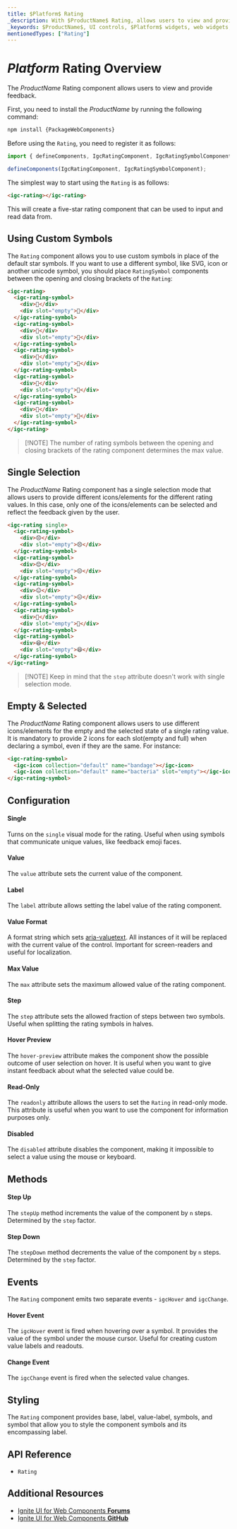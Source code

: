 ```yaml
---
title: $Platform$ Rating
_description: With $ProductName$ Rating, allows users to view and provide feedback using unicode symbols, svg, or icons.
_keywords: $ProductName$, UI controls, $Platform$ widgets, web widgets, UI widgets, $Platform$, Native $Platform$ Components Suite, Native $Platform$ Controls, Native $Platform$ Components Library, $Platform$ Rating components, $Platform$ Rating controls
mentionedTypes: ["Rating"]
---
```


# $Platform$ Rating Overview

The $ProductName$ Rating component allows users to view and provide feedback.

<code-view style="height: 80px"
           data-demos-base-url="{environment:demosBaseUrl}"
           iframe-src="{environment:demosBaseUrl}/inputs/rating-basic" alt="$Platform$ Rating Basic Example"
           github-src="inputs/rating/basic">
</code-view>

<!-- WebComponents -->

First, you need to install the $ProductName$ by running the following command:

```cmd
npm install {PackageWebComponents}
```

<!-- end: WebComponents -->

Before using the `Rating`, you need to register it as follows:

<!-- WebComponents -->

```ts
import { defineComponents, IgcRatingComponent, IgcRatingSymbolComponent } from "igniteui-webcomponents";

defineComponents(IgcRatingComponent, IgcRatingSymbolComponent);
```

<!-- end: WebComponents -->

The simplest way to start using the `Rating` is as follows:

```html
<igc-rating></igc-rating>
```

This will create a five-star rating component that can be used to input and read data from.

## Using Custom Symbols

The `Rating` component allows you to use custom symbols in place of the default star symbols. If you want to use a different symbol, like SVG, icon or another unicode symbol, you should place `RatingSymbol` components between the opening and closing brackets of the `Rating`:

```html
<igc-rating>
  <igc-rating-symbol>
    <div>💙</div>
    <div slot="empty">💙</div>
  </igc-rating-symbol>
  <igc-rating-symbol>
    <div>💙</div>
    <div slot="empty">💙</div>
  </igc-rating-symbol>
  <igc-rating-symbol>
    <div>💙</div>
    <div slot="empty">💙</div>
  </igc-rating-symbol>
  <igc-rating-symbol>
    <div>💙</div>
    <div slot="empty">💙</div>
  </igc-rating-symbol>
  <igc-rating-symbol>
    <div>💙</div>
    <div slot="empty">💙</div>
  </igc-rating-symbol>
</igc-rating>
```

<code-view style="height: 100px"
           data-demos-base-url="{environment:demosBaseUrl}"
           iframe-src="{environment:demosBaseUrl}/inputs/rating-custom" alt="$Platform$ Rating Custom Symbols Example"
           github-src="inputs/rating/custom">
</code-view>

> [!NOTE] The number of rating symbols between the opening and closing brackets of the rating component determines the max value.

## Single Selection
The $ProductName$ Rating component has a single selection mode that allows users to provide different icons/elements for the different rating values. In this case, only one of the icons/elements can be selected and reflect the feedback given by the user. 

```html
<igc-rating single>
  <igc-rating-symbol>
    <div>😣</div>
    <div slot="empty">😣</div>
  </igc-rating-symbol>
  <igc-rating-symbol>
    <div>😔</div>
    <div slot="empty">😔</div>
  </igc-rating-symbol>
  <igc-rating-symbol>
    <div>😐</div>
    <div slot="empty">😐</div>
  </igc-rating-symbol>
  <igc-rating-symbol>
    <div>🙂</div>
    <div slot="empty">🙂</div>
  </igc-rating-symbol>
  <igc-rating-symbol>
    <div>😆</div>
    <div slot="empty">😆</div>
  </igc-rating-symbol>
</igc-rating>
```

<code-view style="height: 100px"
           data-demos-base-url="{environment:demosBaseUrl}"
           iframe-src="{environment:demosBaseUrl}/inputs/rating-custom" alt="$Platform$ Rating with Signle Selection"
           github-src="inputs/rating/custom">
</code-view>

> [!NOTE] Keep in mind that the `step` attribute doesn't work with single selection mode.

## Empty & Selected 
The $ProductName$ Rating component allows users to use different icons/elements for the empty and the selected state of a single rating value. It is mandatory to provide 2 icons for each slot(empty and full) when declaring a symbol, even if they are the same. For instance:

```html
<igc-rating-symbol>
  <igc-icon collection="default" name="bandage"></igc-icon>
  <igc-icon collection="default" name="bacteria" slot="empty"></igc-icon>
</igc-rating-symbol>
```

<code-view style="height: 100px"
           data-demos-base-url="{environment:demosBaseUrl}"
           iframe-src="{environment:demosBaseUrl}/inputs/rating-empty" alt="$Platform$ Rating with Empty and Selected state"
           github-src="inputs/rating/empty">
</code-view>

## Configuration

#### Single

Turns on the `single` visual mode for the rating. Useful when using symbols that communicate unique values, like feedback emoji faces.

#### Value

The `value` attribute sets the current value of the component.

#### Label

The `label` attribute allows setting the label value of the rating component.

#### Value Format
A format string which sets [aria-valuetext](https://developer.mozilla.org/en-US/docs/Web/Accessibility/ARIA/Attributes/aria-valuetext). All instances of it will be replaced with the current value of the control. Important for screen-readers and useful for localization.

#### Max Value

The `max` attribute sets the maximum allowed value of the rating component.

#### Step

The `step` attribute sets the allowed fraction of steps between two symbols. Useful when splitting the rating symbols in halves.

#### Hover Preview

The `hover-preview` attribute makes the component show the possible outcome of user selection on hover. It is useful when you want to give instant feedback about what the selected value could be.

#### Read-Only

The `readonly` attribute allows the users to set the `Rating` in read-only mode. This attribute is useful when you want to use the component for information purposes only.

#### Disabled

The `disabled` attribute disables the component, making it impossible to select a value using the mouse or keyboard.

## Methods

#### Step Up

The `stepUp` method increments the value of the component by `n` steps. Determined by the `step` factor.

#### Step Down

The `stepDown` method decrements the value of the component by `n` steps. Determined by the `step` factor.

## Events

The `Rating` component emits two separate events - `igcHover` and `igcChange`.

#### Hover Event

The `igcHover` event is fired when hovering over a symbol. It provides the value of the symbol under the mouse cursor. Useful for creating custom value labels and readouts.

#### Change Event

The `igcChange` event is fired when the selected value changes.

## Styling

The `Rating` component provides base, label, value-label, symbols, and symbol that allow you to style the component symbols and its encompassing label.

<code-view style="height: 80px"
           data-demos-base-url="{environment:demosBaseUrl}"
           iframe-src="{environment:demosBaseUrl}/inputs/rating-styling" alt="$Platform$ Rating Styling Example"
           github-src="inputs/rating/styling">
</code-view>

<!-- WebComponents -->

## API Reference

- `Rating`

<!-- end: WebComponents -->

## Additional Resources

<!-- WebComponents -->

- [Ignite UI for Web Components **Forums**](https://www.infragistics.com/community/forums/f/ignite-ui-for-web-components)
- [Ignite UI for Web Components **GitHub**](https://github.com/IgniteUI/igniteui-webcomponents)

<!-- end: WebComponents -->
